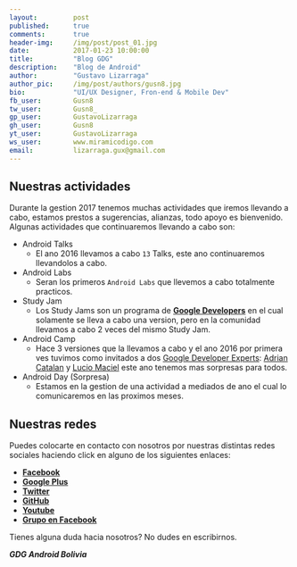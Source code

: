 ```yaml
---
layout:         post
published:      true
comments:       true
header-img:     /img/post/post_01.jpg
date:           2017-01-23 10:00:00
title:          "Blog GDG"
description:    "Blog de Android"
author:         "Gustavo Lizarraga"
author_pic:     /img/post/authors/gusn8.jpg
bio:            "UI/UX Designer, Fron-end & Mobile Dev"
fb_user:        Gusn8
tw_user:        Gusn8_
gp_user:        GustavoLizarraga
gh_user:        Gusn8
yt_user:        GustavoLizarraga
ws_user:        www.miramicodigo.com
email:          lizarraga.gux@gmail.com
---
```


## Nuestras actividades

Durante la gestion 2017 tenemos muchas actividades que iremos llevando a cabo, estamos prestos a sugerencias, alianzas, todo apoyo es bienvenido.
Algunas actividades que continuaremos llevando a cabo son:
* Android Talks
    - El ano 2016 llevamos a cabo `13` Talks, este ano continuaremos llevandolos a cabo.
* Android Labs
    - Seran los primeros `Android Labs` que llevemos a cabo totalmente practicos.
* Study Jam
    - Los Study Jams son un programa de **[Google Developers](https://www.developers.google.com)** en el cual solamente se lleva a cabo una version, pero en la comunidad llevamos a cabo 2 veces del mismo Study Jam.
* Android Camp
    - Hace 3 versiones que la llevamos a cabo y el ano 2016 por primera ves tuvimos como invitados a dos [Google Developer Experts](https://www.googke,cin): [Adrian Catalan]() y [Lucio Maciel]() este ano tenemos mas sorpresas para todos.
* Android Day (Sorpresa)
    - Estamos en la gestion de una actividad a mediados de ano el cual lo comunicaremos en las proximos meses.

## Nuestras redes

Puedes colocarte en contacto con nosotros por nuestras distintas redes sociales haciendo click en alguno de los siguientes enlaces:

* **[Facebook](https://www.facebook.com/GDGAndroid.Bo)**
* **[Google Plus](https://www.plus.google.com/+AndroidboliviaOrg)**
* **[Twitter](https://twitter.com/GDGAndroidBo)**
* **[GitHub](https://www.github.com/GDGAndroidBolivia)**
* **[Youtube](https://www)**
* **[Grupo en Facebook](https://www.facebook.com/groups/GDGAndroidBolivia)** 

Tienes alguna duda hacia nosotros? No dudes en escribirnos.

***GDG Android Bolivia***
